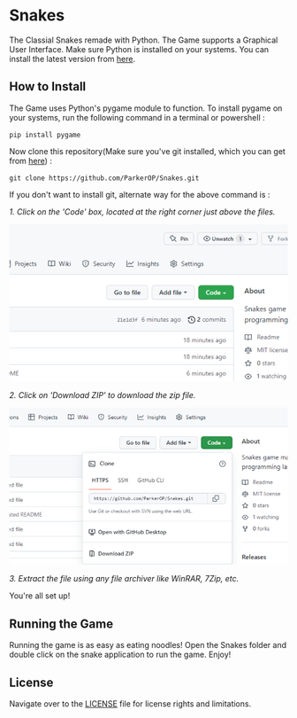 # Snakes

The Classial Snakes remade with Python. The Game supports a Graphical User Interface. Make sure Python is installed on your systems. You can install the latest version from [here][py-download].

## How to Install

The Game uses Python's pygame module to function. To install pygame on your systems, run the following command in a terminal or powershell :

```
pip install pygame
```

Now clone this repository(Make sure you've git installed, which you can get from [here][git-install]) :

```
git clone https://github.com/ParkerOP/Snakes.git
```

If you don't want to install git, alternate way for the above command is :

*1. Click on the 'Code' box, located at the right corner just above the files.*

![](img.png?raw=true)

*2. Click on 'Download ZIP' to download the zip file.*

![](img_2.png?raw=true)

*3. Extract the file using any file archiver like WinRAR, 7Zip, etc.*

You're all set up!

## Running the Game

Running the game is as easy as eating noodles! Open the Snakes folder and double click on the snake application to run the game. Enjoy!

## License

Navigate over to the [LICENSE][license-file] file for license rights and limitations.

[py-download]: https://www.python.org/downloads/
[git-install]: https://git-scm.com/downloads/
[license-file]: ./LICENSE.md